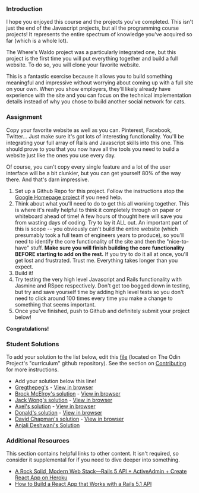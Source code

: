 ### Introduction
I hope you enjoyed this course and the projects you've completed.  This isn't just the end of the Javascript projects, but all the programming course projects!  It represents the entire spectrum of knowledge you've acquired so far (which is a whole lot).

The Where's Waldo project was a particularly integrated one, but this project is the first time you will put everything together and build a full website.  To do so, you will clone your favorite website.  

This is a fantastic exercise because it allows you to build something meaningful and impressive without worrying about coming up with a full site on your own.  When you show employers, they'll likely already have experience with the site and you can focus on the technical implementation details instead of why you chose to build another social network for cats.

### Assignment

<div class="lesson-content__panel" markdown="1">
Copy your favorite website as well as you can.  Pinterest, Facebook, Twitter... Just make sure it's got lots of interesting functionality.  You'll be integrating your full array of Rails and Javascript skills into this one.  This should prove to you that you now have all the tools you need to build a website just like the ones you use every day.  

Of course, you can't copy every single feature and a lot of the user interface will be a bit clunkier, but you can get yourself 80% of the way there.  And that's darn impressive.

1. Set up a Github Repo for this project.  Follow the instructions atop the [Google Homepage project](/web-development-101/html-css) if you need help.
1. Think about what you'll need to do to get this all working together.  This is where it's really helpful to think it completely through on paper or whiteboard ahead of time!  A few hours of thought here will save you from wasting days of coding.  Try to lay it ALL out.  An important part of this is scope -- you obviously can't build the entire website (which presumably took a full team of engineers years to produce), so you'll need to identify the core functionality of the site and then the "nice-to-have" stuff.  **Make sure you will finish building the core functionality BEFORE starting to add on the rest.** If you try to do it all at once, you'll get lost and frustrated.  Trust me.  Everything takes longer than you expect.
2. Build it!
2. Try testing the very high level Javascript and Rails functionality with Jasmine and RSpec respectively.  Don't get too bogged down in testing, but try and save yourself time by adding high level tests so you don't need to click around 100 times every time you make a change to something that seems important.
3. Once you've finished, push to Github and definitely submit your project below!
</div>

**Congratulations!**

### Student Solutions
To add your solution to the list below, edit this [file](https://github.com/TheOdinProject/curriculum/blob/master/javascript/finishing-up/project_final_js.md) (located on The Odin Project's "curriculum" github repository). See the section on [Contributing](http://github.com/TheOdinProject/curriculum/blob/master/contributing.md) for more instructions.

* Add your solution below this line!
* [Gregthepeg's](https://github.com/gregthepeg4/instagram) - [View in browser](https://insteadgram1.herokuapp.com/users/sign_in)
* [Brock McElroy's solution](https://github.com/brxck/castaway) - [View in browser](http://castaway.brockmcelroy.com)
* [Jack Wong's solution](https://github.com/iamjackslayer/odin-chat) - [View in browser](https://odin-chat.herokuapp.com)
* [Axel's solution](https://github.com/afuh/pinstagram) - [View in browser](https://pinstagram-app.herokuapp.com/)
* [Donald's solution](https://github.com/donaldali/odinbook "Odinbook on GitHub") - [View in browser](https://dna-odinbook.herokuapp.com/ "Odinbook on Heroku")
* [David Chapman's solution](https://github.com/davidchappy/lesson-scheduler) - [View in browser](http://lesson-scheduler.herokuapp.com/)
* [Anjali Deshwani's Solution](https://github.com/AnjaliDeshwani/game)

### Additional Resources
This section contains helpful links to other content. It isn't required, so consider it supplemental for if you need to dive deeper into something.

* [A Rock Solid, Modern Web Stack—Rails 5 API + ActiveAdmin + Create React App on Heroku](https://blog.heroku.com/a-rock-solid-modern-web-stack)
* [How to Build a React App that Works with a Rails 5.1 API](https://www.sitepoint.com/react-rails-5-1/)
